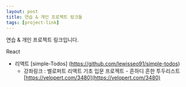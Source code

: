 ```yaml
---
layout: post
title: 연습 & 개인 프로젝트 링크들
tags: [project-link]
---
```


연습 & 개인 프로젝트 링크입니다.

 React
  - 리액트 [simple-Todos] (https://github.com/lewisseo91/simple-todos) 
      - 강좌링크 : 벨로퍼트 리액트 기초 입문 프로젝트 - 흔하디 흔한 투두리스트[https://velopert.com/3480](https://velopert.com/3480)